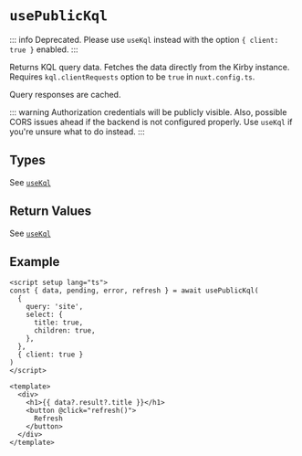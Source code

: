 # `usePublicKql`

::: info
Deprecated. Please use `useKql` instead with the option `{ client: true }` enabled.
:::

Returns KQL query data. Fetches the data directly from the Kirby instance. Requires `kql.clientRequests` option to be `true` in `nuxt.config.ts`.

Query responses are cached.

::: warning
Authorization credentials will be publicly visible. Also, possible CORS issues ahead if the backend is not configured properly. Use `useKql` if you're unsure what to do instead.
:::

## Types

See [`useKql`](/api/use-kql)

## Return Values

See [`useKql`](/api/use-kql)

## Example

```vue
<script setup lang="ts">
const { data, pending, error, refresh } = await usePublicKql(
  {
    query: 'site',
    select: {
      title: true,
      children: true,
    },
  },
  { client: true }
)
</script>

<template>
  <div>
    <h1>{{ data?.result?.title }}</h1>
    <button @click="refresh()">
      Refresh
    </button>
  </div>
</template>
```
